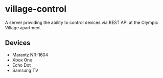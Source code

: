 # village-control
A server providing the ability to control devices via REST API at the Olympic Village apartment

## Devices

- Marantz NR-1604
- Xbox One
- Echo Dot
- Samsung TV
